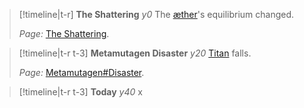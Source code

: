 > [!timeline|t-r] **The Shattering** *y0*
> The [æther](<./Æther/Æther.md>)'s equilibrium changed.
> 
> *Page:* [The Shattering](<./The Shattering.md>).

> [!timeline|t-r t-3] **Metamutagen Disaster** *y20*
> [Titan](<./Locations/Eastern Citadels/Titan.md>) falls.
> 
> *Page:* [Metamutagen#Disaster](<./Metamutagen.md#Disaster>).

> [!timeline|t-r t-3] **Today** *y40*
> x